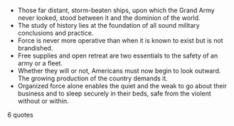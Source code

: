  - Those far distant, storm-beaten ships, upon which the Grand Army never looked, stood between it and the dominion of the world.
 - The study of history lies at the foundation of all sound military conclusions and practice.
 - Force is never more operative than when it is known to exist but is not brandished.
 - Free supplies and open retreat are two essentials to the safety of an army or a fleet.
 - Whether they will or not, Americans must now begin to look outward. The growing production of the country demands it.
 - Organized force alone enables the quiet and the weak to go about their business and to sleep securely in their beds, safe from the violent without or within.

6 quotes